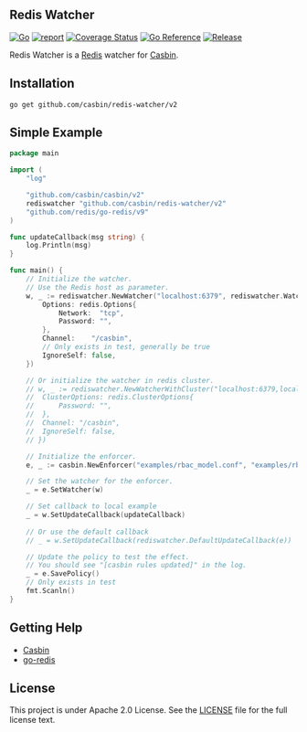 Redis Watcher 
---
[![Go](https://github.com/casbin/redis-watcher/actions/workflows/ci.yml/badge.svg)](https://github.com/casbin/redis-watcher/actions/workflows/ci.yml)
[![report](https://goreportcard.com/badge/github.com/casbin/redis-watcher)](https://goreportcard.com/report/github.com/casbin/redis-watcher)
[![Coverage Status](https://coveralls.io/repos/github/casbin/redis-watcher/badge.svg?branch=master)](https://coveralls.io/github/casbin/redis-watcher?branch=master)
[![Go Reference](https://pkg.go.dev/badge/github.com/casbin/redis-watcher/v2.svg)](https://pkg.go.dev/github.com/casbin/redis-watcher/v2)
[![Release](https://img.shields.io/github/v/release/casbin/redis-watcher)](https://github.com/casbin/redis-watcher/releases/latest)

Redis Watcher is a [Redis](http://redis.io) watcher for [Casbin](https://github.com/casbin/casbin).

## Installation

    go get github.com/casbin/redis-watcher/v2

## Simple Example

```go
package main

import (
	"log"

	"github.com/casbin/casbin/v2"
	rediswatcher "github.com/casbin/redis-watcher/v2"
	"github.com/redis/go-redis/v9"
)

func updateCallback(msg string) {
	log.Println(msg)
}

func main() {
	// Initialize the watcher.
	// Use the Redis host as parameter.
	w, _ := rediswatcher.NewWatcher("localhost:6379", rediswatcher.WatcherOptions{
		Options: redis.Options{
			Network:  "tcp",
			Password: "",
		},
		Channel:    "/casbin",
		// Only exists in test, generally be true
		IgnoreSelf: false,
	})

	// Or initialize the watcher in redis cluster.
	// w, _ := rediswatcher.NewWatcherWithCluster("localhost:6379,localhost:6379,localhost:6379", rediswatcher.WatcherOptions{
	// 	ClusterOptions: redis.ClusterOptions{
	// 		Password: "",
	// 	},
	// 	Channel: "/casbin",
	// 	IgnoreSelf: false,
	// })

	// Initialize the enforcer.
	e, _ := casbin.NewEnforcer("examples/rbac_model.conf", "examples/rbac_policy.csv")

	// Set the watcher for the enforcer.
	_ = e.SetWatcher(w)

	// Set callback to local example
	_ = w.SetUpdateCallback(updateCallback)
	
	// Or use the default callback
	// _ = w.SetUpdateCallback(rediswatcher.DefaultUpdateCallback(e))

	// Update the policy to test the effect.
	// You should see "[casbin rules updated]" in the log.
	_ = e.SavePolicy()
	// Only exists in test
	fmt.Scanln()
}

```

## Getting Help

- [Casbin](https://github.com/casbin/casbin)
- [go-redis](https://github.com/go-redis/redis)

## License

This project is under Apache 2.0 License. See the [LICENSE](LICENSE) file for the full license text.
